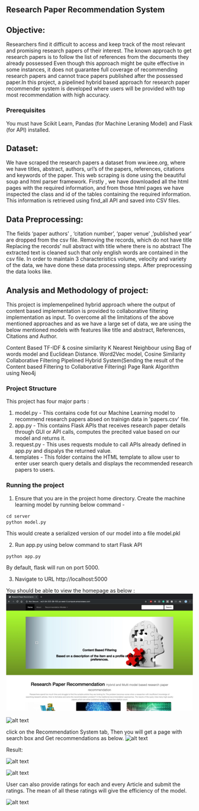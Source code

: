 ## Research Paper Recommendation System

## Objective:

Researchers find it difficult to access and keep track of the most relevant and promising research papers of their interest. The known approach to get research papers is to follow the list of references from the documents they already possessed Even though this approach might be quite effective in some instances, it does not guarantee full coverage of recommending research papers and cannot trace papers published after the possessed paper.In this project, a pipelined hybrid based approach for research paper recommender system is developed where users will be provided with top most recommendation with high accuracy. 

### Prerequisites
You must have Scikit Learn, Pandas (for Machine Leraning Model) and Flask (for API) installed.

## Dataset:
 
We have scraped the research papers a dataset from ww.ieee.org, where we have titles, abstract, authors, url’s of the papers, references, citations and keywords of the paper. This web scraping is done using the beautiful soup and html parser framework. Firstly , we have downloaded all the html pages with the required information, and from those html pages we have inspected the class and id of the tables containing the required information. This information is retrieved using find_all API and saved into CSV files.

## Data Preprocessing:

The fields ‘paper authors’ , ‘citation number’, ‘paper venue’ ,’published year’ are dropped from the csv file.
Removing the records, which do not have title
Replacing the records’ null abstract with title where there is no abstract
The extracted text is cleaned such that only english words are contained in the csv file.
In order to maintain 3 characteristics volume, velocity and variety of the data, we have done these data processing steps. After preprocessing the data looks like.

## Analysis and Methodology of project:
	
This project is implemenpelined hybrid approach where the output of content based implementation is provided to collaborative filtering implementation as input.
To overcome all the limitations of the above mentioned approaches and as we have a large set of data, we are using the below mentioned models with features like title and abstract, References, Citations and Author.

Content Based
      TF-IDF & cosine similarity 
       K Nearest Neighbour using Bag of words model and Euclidean Distance.
              Word2Vec model, Cosine Similarity
Collaborative Filtering
Pipelined Hybrid System(Sending the result of the Content based Filtering to Collaborative Filtering)
Page Rank Algorithm using Neo4j

### Project Structure
This project has four major parts :
1. model.py - This contains code fot our Machine Learning model to recommend research papers absed on trainign data in 'papers.csv' file.
2. app.py - This contains Flask APIs that receives research paper details through GUI or API calls, computes the precited value based on our model and returns it.
3. request.py - This uses requests module to call APIs already defined in app.py and dispalys the returned value.
4. templates - This folder contains the HTML template to allow user to enter user search query details and displays the recommended research papers to users.

### Running the project
1. Ensure that you are in the project home directory. Create the machine learning model by running below command -
```
cd server
python model.py
```
This would create a serialized version of our model into a file model.pkl

2. Run app.py using below command to start Flask API
```
python app.py
```
By default, flask will run on port 5000.

3. Navigate to URL http://localhost:5000

You should be able to view the homepage as below :
![alt text](Images/Home.jpeg)

![alt text](Images/Home2.jpeg)

click on the Recommendation System tab, Then you will get a page with search box and Get recommendations as below.
![alt text](Images/input.jpeg)

Result:

![alt text](Images/output1.jpeg)

![alt text](Images/output2.jpeg)

User can also provide ratings for each and every Article and submit the ratings. The mean of all these ratings will give the efficiency of the model.

![alt text](Images/rating.jpeg)


